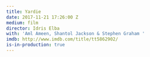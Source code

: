 ```yaml
---
title: Yardie
date: 2017-11-21 17:26:00 Z
medium: film
director: Idris Elba
with: 'Aml Ameen, Shantol Jackson & Stephen Graham '
imdb: http://www.imdb.com/title/tt5862902/
is-in-production: true
---
```


